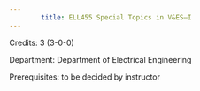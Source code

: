 ```yaml
---
        title: ELL455 Special Topics in V&ES–I
---
```

Credits: 3 (3-0-0)

Department: Department of Electrical Engineering

Prerequisites: to be decided by instructor

